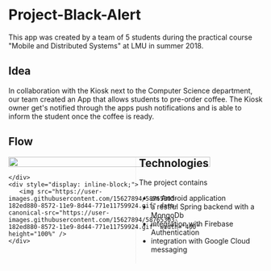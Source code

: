 # Project-Black-Alert

This app was created by a team of 5 students during the practical course "Mobile and Distributed Systems" at LMU in summer 2018.

## Idea

In collaboration with the Kiosk next to the Computer Science department, our team created an App that allows students to pre-order coffee.
The Kiosk owner get's notified through the apps push notifications and is able to inform the student once the coffee is ready.

## Flow

<div style="-webkit-column-count: 2; -moz-column-count: 2; column-count: 2; -webkit-column-rule: 1px dotted #e0e0e0; -moz-column-rule: 1px dotted #e0e0e0; column-rule: 1px dotted #e0e0e0;">
    <div style="display: inline-block;">
        <img src="https://user-images.githubusercontent.com/15627894/58765304-18c76f00-8572-11e9-8482-e6d539a40adf.gif" data-canonical-src="https://user-images.githubusercontent.com/15627894/58765304-18c76f00-8572-11e9-8482-e6d539a40adf.gif" width="400" height="100%" />

    </div>
    <div style="display: inline-block;">
       <img src="https://user-images.githubusercontent.com/15627894/58765303-182ed880-8572-11e9-8d44-771e11759924.gif" data-canonical-src="https://user-images.githubusercontent.com/15627894/58765303-182ed880-8572-11e9-8d44-771e11759924.gif" width="400" height="100%" />
    </div>
</div>


## Technologies

The project contains

* an Android application
* a restful Spring backend with a MongoDb
* integration with Firebase Authentication
* integration with Google Cloud messaging
